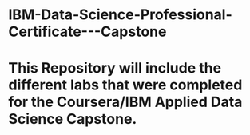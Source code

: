 # IBM-Data-Science-Professional-Certificate---Capstone
# This Repository will include the different labs that were completed for the Coursera/IBM Applied Data Science Capstone.

